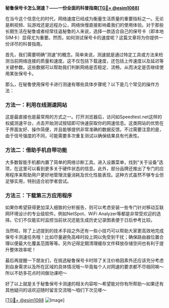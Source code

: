 **秘鲁保号卡怎么测速？——一份全面的科普指南[[TG💪+ @esim1088](https://t.me/s/esim1088)]**

在当今这个信息化的时代，网络速度已经成为衡量生活质量的重要指标之一。无论是刷视频、玩游戏还是远程办公，网络快慢直接影响着我们的使用体验。对于那些长期生活在秘鲁或者经常往返秘鲁的人来说，选择一款适合自己的保号卡（即本地SIM卡）显得尤为重要。然而，如何测试保号卡的速度呢？这篇文章将为你提供一份详尽的科普指南。

首先，我们需要明确“测速”的概念。简单来说，测速就是通过特定工具或方法来检测当前网络连接的质量和速度。这不仅包括下载速度，还包括上传速度以及延迟等关键参数。这些数据可以帮助我们判断网络是否稳定、流畅，从而决定是否继续使用某张保号卡。

那么，在秘鲁使用保号卡进行测速有哪些具体步骤呢？以下是几个常见的操作方法：

### 方法一：利用在线测速网站
这是最直接也是最常用的方式之一。打开浏览器后，访问如Speedtest.net这样的权威测速平台，点击开始测试按钮即可快速获取你的网速信息。这类网站的优势在于界面友好、操作简便，并且能够提供非常准确的数据反馈。不过需要注意的是，由于信号强度的不同，可能需要多次重复测试以确保结果具有代表性。

### 方法二：借助手机自带功能
大多数智能手机都内置了简单的网络诊断工具。进入设置菜单，找到“关于设备”选项，在这里可以看到更多关于硬件状态的信息。此外，部分品牌还推出了专门的应用程序来帮助用户更好地管理流量消耗及优化性能表现。这种方式虽然不够专业但足够实用，特别适合初学者尝试。

### 方法三：下载第三方应用程序
如果你希望获得更加深入细致的分析报告，则可以考虑安装一些专门针对移动互联网环境设计的专业级软件。例如NetSpot、WiFi Analyzer等都是非常受欢迎的选择。它们不仅能实时监控当前状况还能生成历史记录图表便于日后参考比较。

当然啦，除了上述提到的技术手段之外还有一些小技巧可以帮助大家更高效地完成保号卡测速任务哦！比如尽量避免高峰时段上网以免受到干扰；确保路由器位置合理以便最大化覆盖范围等等。另外记得定期清理缓存文件释放存储空间也有利于提升整体效率呢！

最后再提醒一下朋友们，在挑选秘鲁保号卡时除了关注价格因素外还应该充分考虑到自身需求以及所在区域的具体情况哦～毕竟每个人对网速的要求都不尽相同嘛～所以不妨多花点时间做功课吧～

好了以上就是关于秘鲁保号卡测速的相关内容啦～希望能对你有所帮助～如果还有其他疑问的话欢迎随时留言交流哦～咱们下次见喽～

[[TG💪+ @esim1088](https://t.me/s/esim1088) ![Image](https://i.postimg.cc/4NQfJmqS/Snipaste-2025-05-13-00-14-12.png)]